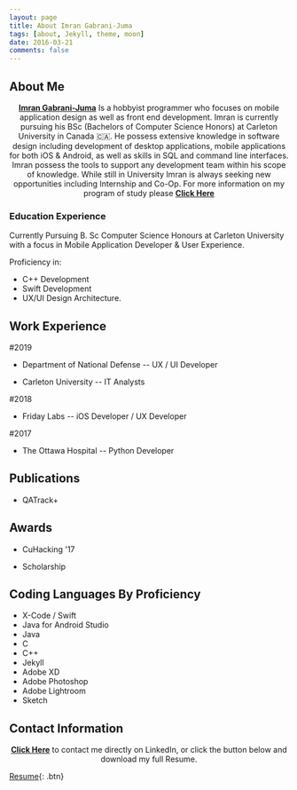 ```yaml
---
layout: page
title: About Imran Gabrani-Juma
tags: [about, Jekyll, theme, moon]
date: 2016-03-21
comments: false
---
```


## About Me

<center><a href="https://imranjuma.github.io"><b>Imran Gabrani-Juma</b></a> Is a hobbyist programmer who focuses on mobile application design as well as front end development. Imran is currently pursuing his BSc (Bachelors of Computer Science Honors) at Carleton University in Canada 🇨🇦. He possess extensive knowledge in software design including development of desktop applications, mobile applications for both iOS & Android, as well as skills in SQL and command line interfaces. Imran possess the tools to support any development team within his scope of knowledge. While still in University Imran is always seeking new opportunities including Internship and Co-Op. For more information on my program of study please <a href="https://calendar.carleton.ca/undergrad/undergradprograms/computerscience/#Computer_Science__Mobile_Computing_Stream__BCS_Honours"><b>Click Here</b></a> </center>

### Education Experience

Currently Pursuing B. Sc Computer Science Honours at Carleton University with a focus in Mobile Application Developer & User Experience.

Proficiency in:
- C++ Development
- Swift Development
- UX/UI Design Architecture.    

## Work Experience

#2019

- Department of National Defense
-- UX / UI Developer

- Carleton University
-- IT Analysts

#2018

- Friday Labs
-- iOS Developer / UX Developer

#2017
- The Ottawa Hospital
-- Python Developer



## Publications

- QATrack+

## Awards

- CuHacking '17

- Scholarship

## Coding Languages By Proficiency
* X-Code / Swift
* Java for Android Studio
* Java
* C
* C++
* Jekyll
* Adobe XD
* Adobe Photoshop
* Adobe Lightroom
* Sketch

## Contact Information

<center><a href="https://www.linkedin.com/in/imran-juma-939173129/"><b>Click Here</b></a> to contact me directly on LinkedIn, or click the button below and download my full Resume.</center>

[Resume](https://drive.google.com/file/d/1pMgzb8YlLdYMvf3GXtvw3ClWREFcc9r9/view?usp=sharing){: .btn}
